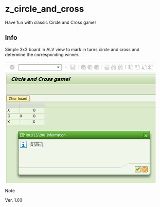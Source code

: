 # z_circle_and_cross
Have fun with classic Circle and Cross game! 

## Info
Simple 3x3 board in ALV view to mark in turns circle and cross and determine the corresponding winner. 

![screen](https://github.com/jacekirlik/z_circle_and_cross/blob/b058cb8b191cf82613d0050a32955bfad21b96dc/screen.png)

> [!NOTE]
> Ver. 1.00
